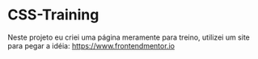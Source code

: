 # CSS-Training
Neste projeto eu criei uma página meramente para treino, utilizei um site para pegar a idéia: https://www.frontendmentor.io
